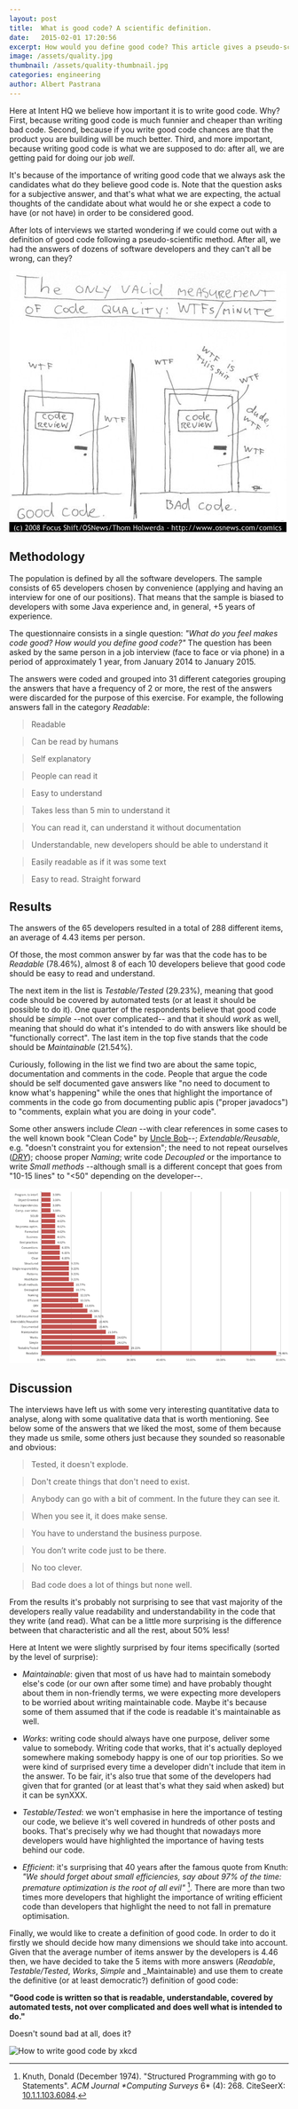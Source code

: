 ```yaml
---
layout: post
title:  What is good code? A scientific definition.
date:   2015-02-01 17:20:56
excerpt: How would you define good code? This article gives a pseudo-scientific answer to that question after asking a sample of 65 developers that same question.
image: /assets/quality.jpg
thumbnail: /assets/quality-thumbnail.jpg
categories: engineering
author: Albert Pastrana
---
```

Here at Intent HQ we believe how important it is to write good code. Why? First, because writing good code is much funnier and cheaper than writing bad code. Second, because if you write good code chances are that the product you are building will be much better. Third, and more important, because writing good code is what we are supposed to do: after all, we are getting paid for doing our job *well*.

It's because of the importance of writing good code that we always ask the candidates what do they believe good code is. Note that the question asks for a subjective answer, and that's what what we are expecting, the actual thoughts of the candidate about what would he or she expect a code to have (or not have) in order to be considered good.

After lots of interviews we started wondering if we could come out with a definition of good code following a pseudo-scientific method. After all, we had the answers of dozens of software developers and they can't all be wrong, can they?

![Good code measure is wtf/minute by osnews](/assets/good-code-wtf.jpg)

## Methodology
The population is defined by all the software developers. The sample consists of 65 developers chosen by convenience (applying and having an interview for one of our positions). That means that the sample is biased to developers with some Java experience and, in general, +5 years of experience.

The questionnaire consists in a single question: _"What do you feel makes code good? How would you define good code?"_ The question has been asked by the same person in a job interview (face to face or via phone) in a period of approximately 1 year, from January 2014 to January 2015.

The answers were coded and grouped into 31 different categories grouping the answers that have a frequency of 2 or more, the rest of the answers were discarded for the purpose of this exercise. For example, the following answers fall in the category _Readable_:

> Readable

> Can be read by humans

> Self explanatory

> People can read it

> Easy to understand

> Takes less than 5 min to understand it

> You can read it, can understand it without documentation

> Understandable, new developers should be able to understand it

> Easily readable as if it was some text

> Easy to read. Straight forward


## Results

The answers of the 65 developers resulted in a total of 288 different items, an average of 4.43 items per person.

Of those, the most common answer by far was that the code has to be _Readable_ (78.46%), almost 8 of each 10 developers believe that good code should be easy to read and understand.

The next item in the list is _Testable/Tested_ (29.23%), meaning that good code should be covered by automated tests (or at least it should be possible to do it). One quarter of the respondents believe that good code should be _simple_ --not over complicated-- and that it should _work_ as well, meaning that should do what it's intended to do with answers like should be "functionally correct". The last item in the top five stands that the code should be _Maintainable_ (21.54%).

Curiously, following in the list we find two are about the same topic, documentation and comments in the code. People that argue the code should be self documented gave answers like  "no need to document to know what's happening" while the ones that highlight the importance of comments in the code go from documenting public apis ("proper javadocs") to "comments, explain what you are doing in your code".

Some other answers include _Clean_ --with clear references in some cases to the well known book "Clean Code" by [Uncle Bob](http://en.wikipedia.org/wiki/Robert_Cecil_Martin)--; _Extendable/Reusable_, e.g. "doesn't constraint you for extension"; the need to not repeat ourselves ([_DRY_](http://en.wikipedia.org/wiki/Don%27t_repeat_yourself)); choose proper _Naming_; write code _Decoupled_ or the importance to write _Small methods_ --although small is a different concept that goes from "10-15 lines" to "<50" depending on the developer--.

![Characteristics of good code](/assets/good-code-characteristics.png)

## Discussion

The interviews have left us with some very interesting quantitative data to analyse, along with some qualitative data that is worth mentioning. See below some of the answers that we liked the most, some of them because they made us smile, some others just because they sounded so reasonable and obvious:

> Tested, it doesn't explode.

> Don't create things that don't need to exist.

> Anybody can go with a bit of comment. In the future they can see it.

> When you see it, it does make sense.

> You have to understand the business purpose.

> You don’t write code just to be there.

> No too clever.

> Bad code does a lot of things but none well.

From the results it's probably not surprising to see that vast majority of the developers really value readability and understandability in the code that they write (and read). What can be a little more surprising is the difference between that characteristic and all the rest, about 50% less!

Here at Intent we were slightly surprised by four items specifically (sorted by the level of surprise):

* _Maintainable_: given that most of us have had to maintain somebody else's code (or our own after some time) and have probably thought about them in non-friendly terms, we were expecting more developers to be worried about writing maintainable code. Maybe it's because some of them assumed that if the code is readable it's maintainable as well.

* _Works_: writing code should always have one purpose, deliver some value to somebody. Writing code that works, that it's actually deployed somewhere making somebody happy is one of our top priorities. So we were kind of surprised every time a developer didn't include that item in the answer. To be fair, it's also true that some of the developers had given that for granted (or at least that's what they said when asked) but it can be synXXX.

* _Testable/Tested_: we won't emphasise in here the importance of testing our code, we believe it's well covered in hundreds of other posts and books. That's precisely why we had thought that nowadays more developers would have highlighted the importance of having tests behind our code.

* _Efficient_: it's surprising that 40 years after the famous quote from Knuth: _"We should forget about small efficiencies, say about 97% of the time: premature optimization is the root of all evil"_ [^1]. There are more than two times more developers that highlight the importance of writing efficient code than developers that highlight the need to not fall in premature optimisation.

[^1]: Knuth, Donald (December 1974). "Structured Programming with go to Statements". _ACM Journal *Computing Surveys_ 6* (4): 268. CiteSeerX: [10.1.1.103.6084](http://citeseerx.ist.psu.edu/viewdoc/summary?doi=10.1.1.103.6084).

Finally, we would like to create a definition of good code. In order to do it firstly we should decide how many dimensions we should take into account. Given that the average number of items answer by the developers is 4.46 then, we have decided to take the 5 items with more answers (_Readable_, _Testable/Tested_, _Works_, _Simple_ and _Maintainable) and use them to create the definitive (or at least democratic?) definition of good code:

**"Good code is written so that is readable, understandable, covered by automated tests, not over complicated and does well what is intended to do."**

Doesn't sound bad at all, does it?

![How to write good code by xkcd](http://imgs.xkcd.com/comics/good_code.png)